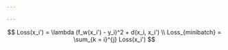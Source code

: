 ```yaml
---

---
```


$$
Loss(x_i') = \lambda (f_w(x_i') - y_i)^2 + d(x_i, x_i')
\\
Loss_{minibatch} = \sum_{k = i}^{j} Loss(x_i')
$$